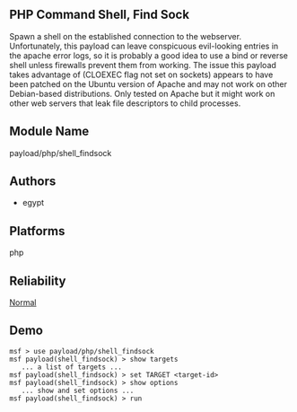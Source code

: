 ## PHP Command Shell, Find Sock

Spawn a shell on the established connection to the 
webserver. Unfortunately, this payload can leave conspicuous 
evil-looking entries in the apache error logs, so it is 
probably a good idea to use a bind or reverse shell unless 
firewalls prevent them from working. The issue this payload 
takes advantage of (CLOEXEC flag not set on sockets) appears 
to have been patched on the Ubuntu version of Apache and may 
not work on other Debian-based distributions. Only tested on 
Apache but it might work on other web servers that leak file 
descriptors to child processes.


## Module Name
payload/php/shell_findsock

## Authors
* egypt





## Platforms
php

## Reliability
[Normal](https://github.com/rapid7/metasploit-framework/wiki/Exploit-Ranking)

## Demo

```
msf > use payload/php/shell_findsock
msf payload(shell_findsock) > show targets
   ... a list of targets ...
msf payload(shell_findsock) > set TARGET <target-id>
msf payload(shell_findsock) > show options
   ... show and set options ...
msf payload(shell_findsock) > run
```
    
    
